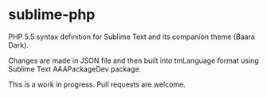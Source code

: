 sublime-php
===========

PHP 5.5 syntax definition for Sublime Text and its companion theme (Baara Dark).

Changes are made in JSON file and then built into tmLanguage format using Sublime Text AAAPackageDev package.

This is a work in progress. Pull requests are welcome.
